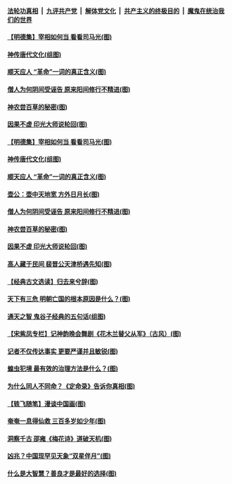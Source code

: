 

####  [法轮功真相](../../../../basic/blob/master/README.md?t=05022031) &nbsp;|&nbsp; [九评共产党](../../../../9ping.md/blob/master/README.md?t=05022031) &nbsp;|&nbsp; [解体党文化](../../../../jtdwh.md/blob/master/README.md?t=05022031)  &nbsp;|&nbsp; [共产主义的终极目的](../../../../gczydzjmd.md/blob/master/README.md?t=05022031) &nbsp;|&nbsp; [魔鬼在统治我们的世界](../../../../mgztzwmdsj.md/blob/master/README.md?t=05022031) 

#### [【明德集】宰相如何当 看看司马光(图)](../pages/p7/931662.md?t=05022031) 

#### [神传唐代文化(组图)](../pages/p7/929955.md?t=05022031) 

#### [顺天应人 “革命”一词的真正含义(图)](../pages/p7/931665.md?t=05022031) 

#### [僧人为何阴间受诬告 原来阳间修行不精进(图)](../pages/p7/931623.md?t=05022031) 

#### [神农尝百草的秘密(图)](../pages/p7/931679.md?t=05022031) 

#### [因果不虚 印光大师说轮回(图)](../pages/p7/931661.md?t=05022031) 

#### [【明德集】宰相如何当 看看司马光(图)](../pages/p7/931662.md?t=05022031) 

#### [神传唐代文化(组图)](../pages/p7/929955.md?t=05022031) 

#### [顺天应人 “革命”一词的真正含义(图)](../pages/p7/931665.md?t=05022031) 

#### [壶公：壶中天地宽 方外日月长(图)](../pages/p7/931564.md?t=05022031) 

#### [僧人为何阴间受诬告 原来阳间修行不精进(图)](../pages/p7/931623.md?t=05022031) 

#### [神农尝百草的秘密(图)](../pages/p7/931679.md?t=05022031) 

#### [因果不虚 印光大师说轮回(图)](../pages/p7/931661.md?t=05022031) 

#### [高人藏于民间 裴晋公天津桥遇先知(图)](../pages/p7/931547.md?t=05022031) 

#### [【经典古文选读】归去来兮辞(图)](../pages/p7/931634.md?t=05022031) 

#### [天下有三危 明朝亡国的根本原因是什么？(图)](../pages/p7/931538.md?t=05022031) 

#### [通天之智 鬼谷子经典的五句话(组图)](../pages/p7/931429.md?t=05022031) 

#### [【宋紫凤专栏】记神韵晚会舞剧《花木兰替父从军》（古风）(图)](../pages/p7/931299.md?t=05022031) 

#### [记者不仅传达事实 更要严谨并且敏锐(图)](../pages/p7/931163.md?t=05022031) 

#### [蝗虫犯境 最有效的治理方法是什么？(图)](../pages/p7/931397.md?t=05022031) 

#### [为什么同人不同命？《定命录》告诉你真相(图)](../pages/p7/931426.md?t=05022031) 

#### [【轶飞随笔】漫谈中国画(图)](../pages/p7/931297.md?t=05022031) 

#### [奄奄一息得仙救 三百多岁如少年(图)](../pages/p7/931314.md?t=05022031) 

#### [洞察千古 邵雍《梅花诗》道破天机(图)](../pages/p7/931411.md?t=05022031) 

#### [凶兆？中国现罕见天象“双星伴月”(图)](../pages/p7/931270.md?t=05022031) 

#### [什么是大智慧？善良才是最好的选择(图)](../pages/p7/930754.md?t=05022031) 

